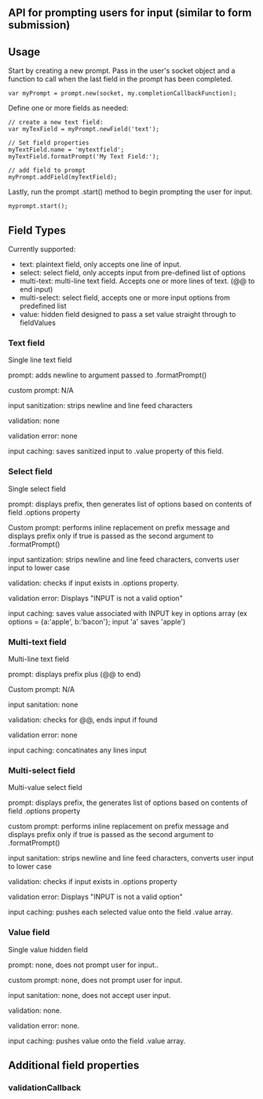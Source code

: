 ## API for prompting users for input (similar to form submission)


## Usage

  Start by creating a new prompt. Pass in the user's socket object and a function to call when the last field in the prompt has been completed.

    var myPrompt = prompt.new(socket, my.completionCallbackFunction);


  Define one or more fields as needed:

    // create a new text field:
    var myTexField = myPrompt.newField('text');

    // Set field properties
    myTextField.name = 'mytextfield';
    myTextField.formatPrompt('My Text Field:');

    // add field to prompt
    myPrompt.addField(myTextField);

  Lastly, run the prompt .start() method to begin prompting the user for input.

    myprompt.start();


## Field Types

Currently supported:

  - text: plaintext field, only accepts one line of input.
  - select: select field, only accepts input from pre-defined list of options
  - multi-text: multi-line text field. Accepts one or more lines of text. (@@ to end input)
  - multi-select: select field, accepts one or more input options from predefined list
  - value: hidden field designed to pass a set value straight through to fieldValues

### Text field
Single line text field

prompt: adds newline to argument passed to .formatPrompt()

custom prompt: N/A

input sanitization: strips newline and line feed characters

validation: none

validation error: none

input caching: saves sanitized input to .value property of this field.

### Select field
Single select field

prompt: displays prefix, then generates list of options based on contents of field .options property

Custom prompt: performs inline replacement on prefix message and displays prefix only if true is passed as the second argument to .formatPrompt()

input santization: strips newline and line feed characters, converts user input to lower case

validation: checks if input exists in .options property.

validation error: Displays "INPUT is not a valid option"

input caching: saves value associated with INPUT key in options array (ex options = {a:'apple', b:'bacon'}; input 'a' saves 'apple')


### Multi-text field
Multi-line text field

prompt: displays prefix plus (@@ to end)

Custom prompt: N/A

input sanitation: none

validation: checks for @@, ends input if found

validation error: none

input caching: concatinates any lines input


### Multi-select field
Multi-value select field

prompt: displays prefix, the generates list of options based on contents of field .options property

custom prompt: performs inline replacement on prefix message and displays prefix only if true is passed as the second argument to .formatPrompt()

input sanitation: strips newline and line feed characters, converts user input to lower case

validation: checks if input exists in .options property

validation error: Displays "INPUT is not a valid option"

input caching: pushes each selected value onto the field .value array.

### Value field
Single value hidden field

prompt: none, does not prompt user for input..

custom prompt: none, does not prompt user for input.

input sanitation: none, does not accept user input.

validation: none.

validation error: none.

input caching: pushes value onto the field .value array.

## Additional field properties

### validationCallback


